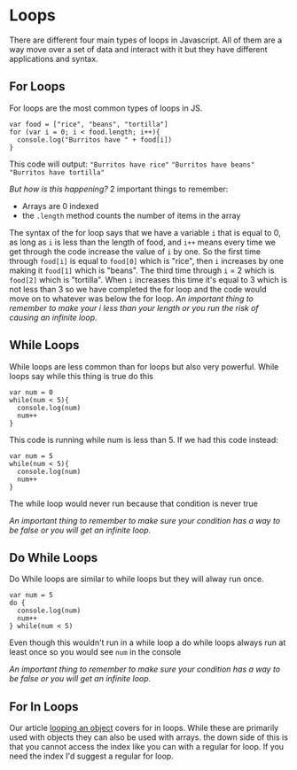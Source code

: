 # Loops
There are different four main types of loops in Javascript. All of them are a way move over a set of data and interact with it but they have different applications and syntax.

## For Loops
For loops are the most common types of loops in JS.

```
var food = ["rice", "beans", "tortilla"]
for (var i = 0; i < food.length; i++){
  console.log("Burritos have " + food[i])
}
```

This code will output:
`"Burritos have rice"`
`"Burritos have beans"`
`"Burritos have tortilla"`

*But how is this happening?*
2 important things to remember:
 - Arrays are 0 indexed
 - the `.length` method counts the number of items in the array

The syntax of the for loop says that we have a variable `i` that is equal to 0, as long as `i` is less than the length of food, and `i++` means every time we get through the code increase the value of `i` by one. So the first time through `food[i]` is equal to `food[0]` which is "rice", then `i` increases by one making it `food[1]` which is "beans". The third time through `i` = 2 which is `food[2]` which is "tortilla". When `i` increases this time it's equal to 3 which is not less than 3 so we have completed the for loop and the code would move on to whatever was below the for loop.
*An important thing to remember to make your i less than your length or you run the risk of causing an infinite loop.*

## While Loops
While loops are less common than for loops but also very powerful. While loops say while this thing is true do this

```
var num = 0
while(num < 5){
  console.log(num)
  num++
}
```

This code is running while num is less than 5.
If we had this code instead:

```
var num = 5
while(num < 5){
  console.log(num)
  num++
}
```
The while loop would never run because that condition is never true

*An important thing to remember to make sure your condition has a way to be false or you will get an infinite loop.*

## Do While Loops
Do While loops are similar to while loops but they will alway run once.

```
var num = 5
do {
  console.log(num)
  num++
} while(num < 5)
```

Even though this wouldn't run in a while loop a do while loops always run at least once so you would see `num` in the console

*An important thing to remember to make sure your condition has a way to be false or you will get an infinite loop.*


## For In Loops
Our article [looping an object](./looping_an_object.md) covers for in loops. While these are primarily used with objects they can also be used with arrays. the down side of this is that you cannot access the index like you can with a regular for loop. If you need the index I'd suggest a regular for loop.
